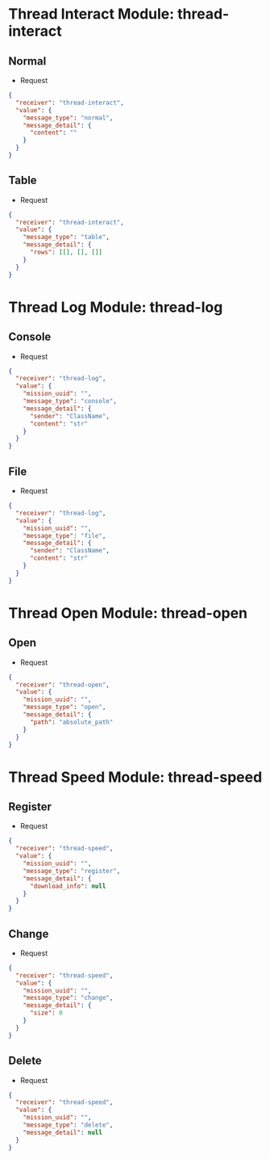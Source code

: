 # Thread Interact Module: thread-interact
## Normal
- Request
```json
{
  "receiver": "thread-interact",
  "value": {
    "message_type": "normal",
    "message_detail": {
      "content": ""
    }
  }
}
```

## Table
- Request
```json
{
  "receiver": "thread-interact",
  "value": {
    "message_type": "table",
    "message_detail": {
      "rows": [[], [], []]
    }
  }
}
```

# Thread Log Module: thread-log
## Console
- Request
```json
{
  "receiver": "thread-log",
  "value": {
    "mission_uuid": "",
    "message_type": "console",
    "message_detail": {
      "sender": "ClassName",
      "content": "str"
    }
  }
}
```

## File
- Request
```json
{
  "receiver": "thread-log",
  "value": {
    "mission_uuid": "",
    "message_type": "file",
    "message_detail": {
      "sender": "ClassName",
      "content": "str"
    }
  }
}
```

# Thread Open Module: thread-open
## Open
- Request
```json
{
  "receiver": "thread-open",
  "value": {
    "mission_uuid": "",
    "message_type": "open",
    "message_detail": {
      "path": "absolute_path"
    }
  }
}
```

# Thread Speed Module: thread-speed
## Register
- Request
```json
{
  "receiver": "thread-speed",
  "value": {
    "mission_uuid": "",
    "message_type": "register",
    "message_detail": {
      "download_info": null
    }
  }
}
```

## Change
- Request
```json
{
  "receiver": "thread-speed",
  "value": {
    "mission_uuid": "",
    "message_type": "change",
    "message_detail": {
      "size": 0
    }
  }
}
```

## Delete
- Request
```json
{
  "receiver": "thread-speed",
  "value": {
    "mission_uuid": "",
    "message_type": "delete",
    "message_detail": null
  }
}
```